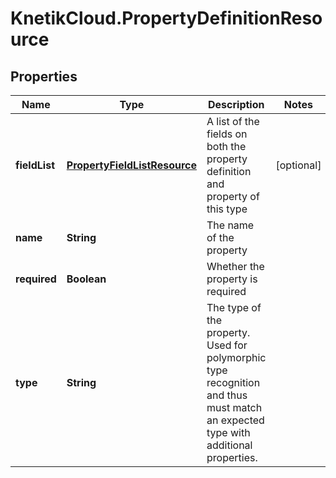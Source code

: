 # KnetikCloud.PropertyDefinitionResource

## Properties
Name | Type | Description | Notes
------------ | ------------- | ------------- | -------------
**fieldList** | [**PropertyFieldListResource**](PropertyFieldListResource.md) | A list of the fields on both the property definition and property of this type | [optional] 
**name** | **String** | The name of the property | 
**required** | **Boolean** | Whether the property is required | 
**type** | **String** | The type of the property. Used for polymorphic type recognition and thus must match an expected type with additional properties. | 


